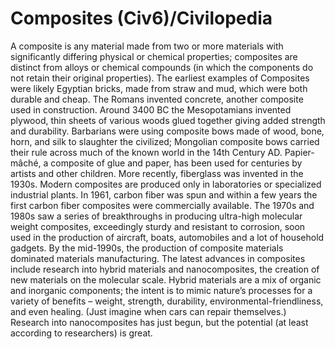 # Composites (Civ6)/Civilopedia

A composite is any material made from two or more materials with significantly differing physical or chemical properties; composites are distinct from alloys or chemical compounds (in which the components do not retain their original properties).
The earliest examples of Composites were likely Egyptian bricks, made from straw and mud, which were both durable and cheap. The Romans invented concrete, another composite used in construction. Around 3400 BC the Mesopotamians invented plywood, thin sheets of various woods glued together giving added strength and durability. Barbarians were using composite bows made of wood, bone, horn, and silk to slaughter the civilized; Mongolian composite bows carried their rule across much of the known world in the 14th Century AD. Papier-mâché, a composite of glue and paper, has been used for centuries by artists and other children. More recently, fiberglass was invented in the 1930s.
Modern composites are produced only in laboratories or specialized industrial plants. In 1961, carbon fiber was spun and within a few years the first carbon fiber composites were commercially available. The 1970s and 1980s saw a series of breakthroughs in producing ultra-high molecular weight composites, exceedingly sturdy and resistant to corrosion, soon used in the production of aircraft, boats, automobiles and a lot of household gadgets. By the mid-1990s, the production of composite materials dominated materials manufacturing.
The latest advances in composites include research into hybrid materials and nanocomposites, the creation of new materials on the molecular scale. Hybrid materials are a mix of organic and inorganic components; the intent is to mimic nature’s processes for a variety of benefits – weight, strength, durability, environmental-friendliness, and even healing. (Just imagine when cars can repair themselves.) Research into nanocomposites has just begun, but the potential (at least according to researchers) is great.